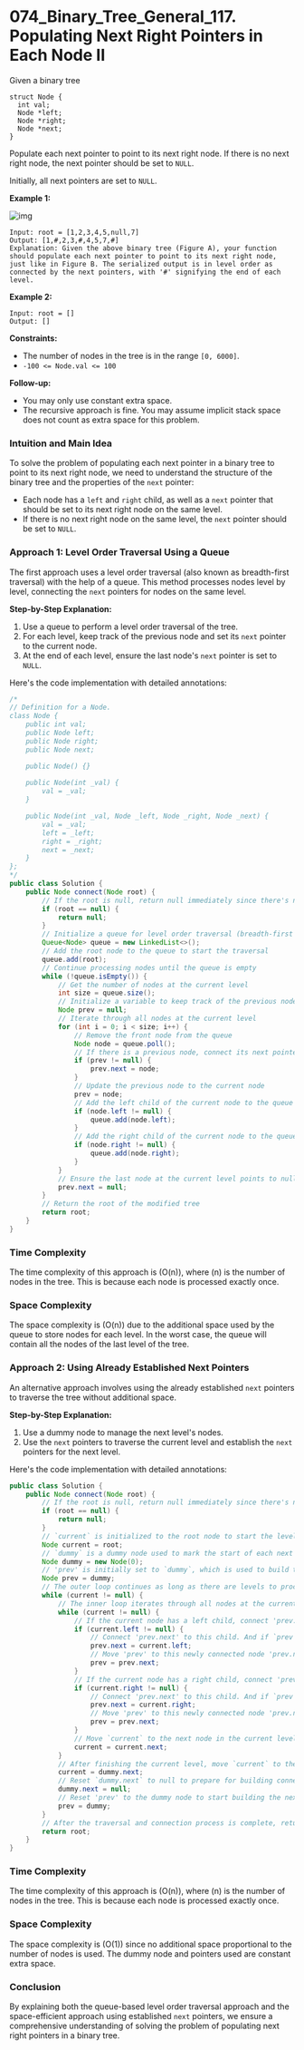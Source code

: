 # 074_Binary_Tree_General_117. Populating Next Right Pointers in Each Node II

Given a binary tree

```
struct Node {
  int val;
  Node *left;
  Node *right;
  Node *next;
}
```

Populate each next pointer to point to its next right node. If there is no next right node, the next pointer should be set to `NULL`.

Initially, all next pointers are set to `NULL`.

 

**Example 1:**

![img](https://raw.githubusercontent.com/JedLee6/PublicPicBed/main/uPic/117_sample.png)

```
Input: root = [1,2,3,4,5,null,7]
Output: [1,#,2,3,#,4,5,7,#]
Explanation: Given the above binary tree (Figure A), your function should populate each next pointer to point to its next right node, just like in Figure B. The serialized output is in level order as connected by the next pointers, with '#' signifying the end of each level.
```

**Example 2:**

```
Input: root = []
Output: []
```

 

**Constraints:**

- The number of nodes in the tree is in the range `[0, 6000]`.
- `-100 <= Node.val <= 100`

 

**Follow-up:**

- You may only use constant extra space.
- The recursive approach is fine. You may assume implicit stack space does not count as extra space for this problem.



### Intuition and Main Idea

To solve the problem of populating each next pointer in a binary tree to point to its next right node, we need to understand the structure of the binary tree and the properties of the `next` pointer:
- Each node has a `left` and `right` child, as well as a `next` pointer that should be set to its next right node on the same level.
- If there is no next right node on the same level, the `next` pointer should be set to `NULL`.

### Approach 1: Level Order Traversal Using a Queue

The first approach uses a level order traversal (also known as breadth-first traversal) with the help of a queue. This method processes nodes level by level, connecting the `next` pointers for nodes on the same level.

**Step-by-Step Explanation:**
1. Use a queue to perform a level order traversal of the tree.
2. For each level, keep track of the previous node and set its `next` pointer to the current node.
3. At the end of each level, ensure the last node's `next` pointer is set to `NULL`.

Here's the code implementation with detailed annotations:

```java
/*
// Definition for a Node.
class Node {
    public int val;
    public Node left;
    public Node right;
    public Node next;

    public Node() {}
    
    public Node(int _val) {
        val = _val;
    }

    public Node(int _val, Node _left, Node _right, Node _next) {
        val = _val;
        left = _left;
        right = _right;
        next = _next;
    }
};
*/
public class Solution {
    public Node connect(Node root) {
        // If the root is null, return null immediately since there's nothing to connect
        if (root == null) {
            return null;
        }
        // Initialize a queue for level order traversal (breadth-first search)
        Queue<Node> queue = new LinkedList<>();
        // Add the root node to the queue to start the traversal
        queue.add(root);
        // Continue processing nodes until the queue is empty
        while (!queue.isEmpty()) {
            // Get the number of nodes at the current level
            int size = queue.size();
            // Initialize a variable to keep track of the previous node at the current level
            Node prev = null;
            // Iterate through all nodes at the current level
            for (int i = 0; i < size; i++) {
                // Remove the front node from the queue
                Node node = queue.poll();
                // If there is a previous node, connect its next pointer to the current node
                if (prev != null) {
                    prev.next = node;
                }
                // Update the previous node to the current node
                prev = node;
                // Add the left child of the current node to the queue if it exists
                if (node.left != null) {
                    queue.add(node.left);
                }
                // Add the right child of the current node to the queue if it exists
                if (node.right != null) {
                    queue.add(node.right);
                }
            }
            // Ensure the last node at the current level points to null
            prev.next = null;
        }
        // Return the root of the modified tree
        return root;
    }
}
```

### Time Complexity

The time complexity of this approach is \(O(n)\), where \(n\) is the number of nodes in the tree. This is because each node is processed exactly once.

### Space Complexity

The space complexity is \(O(n)\) due to the additional space used by the queue to store nodes for each level. In the worst case, the queue will contain all the nodes of the last level of the tree.

### Approach 2: Using Already Established Next Pointers

An alternative approach involves using the already established `next` pointers to traverse the tree without additional space.

**Step-by-Step Explanation:**
1. Use a dummy node to manage the next level's nodes.
2. Use the `next` pointers to traverse the current level and establish the `next` pointers for the next level.

Here's the code implementation with detailed annotations:

```java
public class Solution {
    public Node connect(Node root) {
        // If the root is null, return null immediately since there's nothing to connect
        if (root == null) {
            return null;
        }
        // `current` is initialized to the root node to start the level order traversal
        Node current = root;
        // `dummy` is a dummy node used to mark the start of each next level, as it would point to the start node of each next level
        Node dummy = new Node(0);
        // 'prev' is initially set to `dummy`, which is used to build the 'next' connections for the next level
        Node prev = dummy;
        // The outer loop continues as long as there are levels to process
        while (current != null) {
            // The inner loop iterates through all nodes at the current level
            while (current != null) {
                // If the current node has a left child, connect 'prev.next' to this child
                if (current.left != null) {
                    // Connect 'prev.next' to this child. And if `prev` is exactly `dummy`, `dummy.next` is updated to point into the start node of the next level
                    prev.next = current.left;
                    // Move 'prev' to this newly connected node 'prev.next'
                    prev = prev.next;
                }
                // If the current node has a right child, connect 'prev.next' to this child
                if (current.right != null) {
                    // Connect 'prev.next' to this child. And if `prev` is exactly `dummy`, `dummy.next` is updated to point into the start node of the next level
                    prev.next = current.right;
                    // Move 'prev' to this newly connected node 'prev.next'
                    prev = prev.next;
                }
                // Move `current` to the next node in the current level, as we assigned every next pointer in the last outer iteration, even if `current` is the root node, it's fine, because the root node must not have its next node
                current = current.next;
            }
            // After finishing the current level, move `current` to the first node of the next level `dummy.next`. This is because we made `dummy.next` point into the start node of the next level in the code above
            current = dummy.next;
            // Reset `dummy.next` to null to prepare for building connections in the traversal of next level. If we don't reset it, a endless loop could happen, as in the final outer iteration, `dummy.next` won't be assign to null, and `current` would be assign to `dummy.next` again, which cause the endless loop
            dummy.next = null;
            // Reset 'prev' to the dummy node to start building the next level's connections
            prev = dummy;
        }
        // After the traversal and connection process is complete, return the root of the modified tree
        return root;
    }
}
```

### Time Complexity

The time complexity of this approach is \(O(n)\), where \(n\) is the number of nodes in the tree. This is because each node is processed exactly once.

### Space Complexity

The space complexity is \(O(1)\) since no additional space proportional to the number of nodes is used. The dummy node and pointers used are constant extra space.

### Conclusion

By explaining both the queue-based level order traversal approach and the space-efficient approach using established `next` pointers, we ensure a comprehensive understanding of solving the problem of populating next right pointers in a binary tree.



